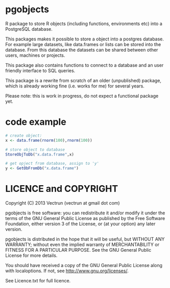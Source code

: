 pgobjects
=========

R package to store R objects (including functions, environments etc) into a PostgreSQL database.

This packages makes it possible to store a object into a postgres
database. For example large datasets, like data.frames or lists can be
stored into the database. From this database the datasets can be shared 
between other users, machines or projects.

This package also contains functions to connect to a database and an
user friendly interface to SQL queries.

This package is a rewrite from scratch of an older (unpublished) package, which is
already working fine (i.e. works for me) for several years.

Please note: this is work in progress, do not expect a functional
package yet.



code example
============

```R
# create object:
x <- data.frame(rnorm(100),rnorm(100))

# store object to database
StoreObjToDb("x.data.frame",x)

# get opject from database, assign to 'y'
y <- GetObFromDb("x.data.frame")
```


LICENCE and COPYRIGHT
=====================

Copyright (C) 2013 Vectrun (vectrun at gmail dot com)

pgobjects is free software: you can redistribute it and/or modify
it under the terms of the GNU General Public License as published by
the Free Software Foundation, either version 3 of the License, or (at
your option) any later version.

pgobjects is distributed in the hope that it will be useful,
but WITHOUT ANY WARRANTY; without even the implied warranty of
MERCHANTABILITY or FITNESS FOR A PARTICULAR PURPOSE.  See the
GNU General Public License for more details.

You should have received a copy of the GNU General Public License
along with localoptions.  If not, see <http://www.gnu.org/licenses/>.

See Licence.txt for full licence.


